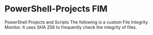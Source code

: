 # PowerShell-Projects FIM
PowerShell Projects and Scripts
The following is a custom File Integrity Monitor. It uses SHA 256 to frequently check the integrity of files.
